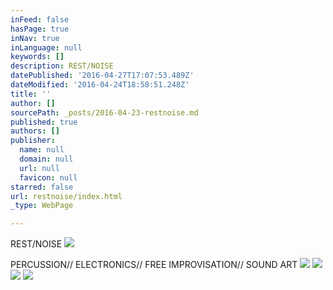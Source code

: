 ```yaml
---
inFeed: false
hasPage: true
inNav: true
inLanguage: null
keywords: []
description: REST/NOISE
datePublished: '2016-04-27T17:07:53.489Z'
dateModified: '2016-04-24T18:58:51.248Z'
title: ''
author: []
sourcePath: _posts/2016-04-23-restnoise.md
published: true
authors: []
publisher:
  name: null
  domain: null
  url: null
  favicon: null
starred: false
url: restnoise/index.html
_type: WebPage

---
```

REST/NOISE
![](https://the-grid-user-content.s3-us-west-2.amazonaws.com/09117c77-36b2-4e0b-b8ef-089fa3d50307.jpg)

PERCUSSION// ELECTRONICS// FREE IMPROVISATION// SOUND ART
![](https://the-grid-user-content.s3-us-west-2.amazonaws.com/90570d2b-b44f-4a0c-88a4-b59570fd92b3.png)
![](https://the-grid-user-content.s3-us-west-2.amazonaws.com/b10aca4f-f830-43c5-966e-ca2f3c0a4dbf.jpg)
![](https://the-grid-user-content.s3-us-west-2.amazonaws.com/60942e13-3e0d-4fa8-9d08-99b4d39a1c69.png)
![](https://the-grid-user-content.s3-us-west-2.amazonaws.com/ed92ca5f-4b48-4624-90eb-ed47e7bf581d.jpg)